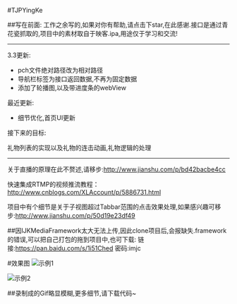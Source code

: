 #TJPYingKe

##写在前面: 工作之余写的,如果对你有帮助,请点击下star,在此感谢.接口是通过青花瓷抓取的,项目中的素材取自于映客.ipa,用途仅于学习和交流!


***
3.3更新: 

* pch文件绝对路径改为相对路径 
* 导航栏标签为接口返回数据,不再为固定数据
* 添加了轮播图,以及带进度条的webView

最近更新:

* 细节优化,首页UI更新


接下来的目标:

礼物列表的实现以及礼物的连击动画,礼物逻辑的处理


***


关于直播的原理在此不赘述,请移步:<http://www.jianshu.com/p/bd42bacbe4cc>

快速集成RTMP的视频推流教程：<http://www.cnblogs.com/XLAccount/p/5886731.html>

项目中有个细节是关于子视图超过Tabbar范围的点击效果处理,如果感兴趣可移步:<http://www.jianshu.com/p/50d19e23df49>

##因IJKMediaFramework太大无法上传,因此clone项目后,会报缺失.framework的错误,可以把自己打包的拖到项目中,也可下载:
链接:<https://pan.baidu.com/s/1i51Ched> 密码:imjc


#效果图
![示例1](https://github.com/CodeAcmen/TJPYingKe/blob/master/TJPYingKe/topClick.gif)

![示例2](https://github.com/CodeAcmen/TJPYingKe/blob/master/TJPYingKe/TJPYingKe.gif)

##录制成的Gif略显模糊,更多细节,请下载代码~


